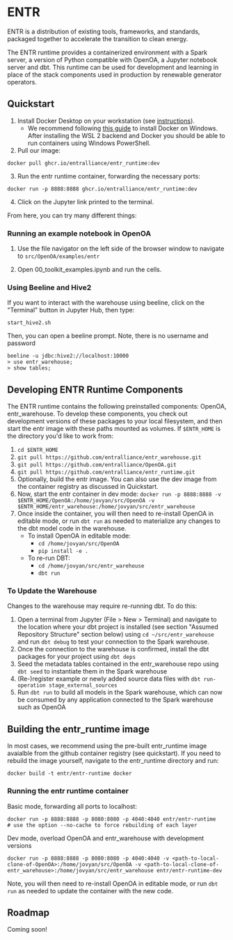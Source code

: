 # ENTR

ENTR is a distribution of existing tools, frameworks, and standards, 
packaged together to accelerate the transition to clean energy.

The ENTR runtime provides a containerized environment with a Spark server, a version 
of Python compatible with OpenOA, a Jupyter notebook server and dbt. This runtime can
be used for development and learning in place of the stack components used in
production by renewable generator operators.

## Quickstart

1. Install Docker Desktop on your workstation \(see [instructions](https://www.docker.com/products/docker-desktop)\).
    - We recommend following [this guide](https://docs.docker.com/docker-for-windows/install/) to install Docker on Windows. After installing the WSL 2 backend and Docker you should be able to run containers using Windows PowerShell.
2. Pull our image:

```docker pull ghcr.io/entralliance/entr_runtime:dev```

3. Run the entr runtime container, forwarding the necessary ports:

```docker run -p 8888:8888 ghcr.io/entralliance/entr_runtime:dev```

4. Click on the Jupyter link printed to the terminal.

From here, you can try many different things:

### Running an example notebook in OpenOA
1. Use the file navigator on the left side of the browser window to navigate to `src/OpenOA/examples/entr`

2. Open 00_toolkit_examples.ipynb and run the cells.


### Using Beeline and Hive2
If you want to interact with the warehouse using beeline, click on the "Terminal" button in Jupyter Hub, then type:
```
start_hive2.sh
```
Then, you can open a beeline prompt. Note, there is no username and password
```
beeline -u jdbc:hive2://localhost:10000
> use entr_warehouse;
> show tables;
```

## Developing ENTR Runtime Components

The ENTR runtime contains the following preinstalled components: OpenOA, entr_warehouse. To develop these components, you check out development versions of these packages to your local filesystem, and then start the entr image with these paths mounted as volumes. If `$ENTR_HOME` is the directory you'd like to work from:

1. `cd $ENTR_HOME`
2. `git pull https://github.com/entralliance/entr_warehouse.git`
3. `git pull https://github.com/entralliance/OpenOA.git`
4. `git pull https://github.com/entralliance/entr_runtime.git`
5. Optionally, build the entr image. You can also use the dev image from the container registry as discussed in Quickstart.
6. Now, start the entr container in dev mode:
`docker run -p 8888:8888 -v $ENTR_HOME/OpenOA:/home/jovyan/src/OpenOA -v $ENTR_HOME/entr_warehouse:/home/jovyan/src/entr_warehouse`
7. Once inside the container, you will then need to re-install OpenOA in editable mode, or run `dbt run` as needed to materialize any changes to the dbt model code in the warehouse.
    - To install OpenOA in editable mode:
        - `cd /home/jovyan/src/OpenOA`
        - `pip install -e .`
    - To re-run DBT: 
        - `cd /home/jovyan/src/entr_warehouse`
        - `dbt run`

### To Update the Warehouse

Changes to the warehouse may require re-running dbt. To do this:

1. Open a terminal from Jupyter (File > New > Terminal) and navigate to the location where your dbt project is installed (see section "Assumed Repository Structure" section below) using `cd ~/src/entr_warehouse` and run `dbt debug` to test your connection to the Spark warehouse.
2. Once the connection to the warehouse is confirmed, install the dbt packages for your project using `dbt deps`
3. Seed the metadata tables contained in the entr_warehouse repo using `dbt seed` to instantiate them in the Spark warehouse
4. (Re-)register example or newly added source data files with `dbt run-operation stage_external_sources`
5. Run `dbt run` to build all models in the Spark warehouse, which can now be consumed by any application connected to the Spark warehouse such as OpenOA

## Building the entr_runtime image

In most cases, we recommend using the pre-built entr_runtime image avaialble from the github container registry (see quickstart). If you need to rebuild the image yourself, navigate to the entr_runtime directory and run:

```
docker build -t entr/entr-runtime docker
```

### Running the entr runtime container

Basic mode, forwarding all ports to localhost:

```
docker run -p 8888:8888 -p 8080:8080 -p 4040:4040 entr/entr-runtime
# use the option --no-cache to force rebuilding of each layer
```

Dev mode, overload OpenOA and entr_warehouse with development versions

```
docker run -p 8888:8888 -p 8080:8080 -p 4040:4040 -v <path-to-local-clone-of-OpenOA>:/home/jovyan/src/OpenOA -v <path-to-local-clone-of-entr_warehouse>:/home/jovyan/src/entr_warehouse entr/entr-runtime-dev
```
Note, you will then need to re-install OpenOA in editable mode, or run `dbt run` as needed to update the container with the new code.

## Roadmap

Coming soon!
